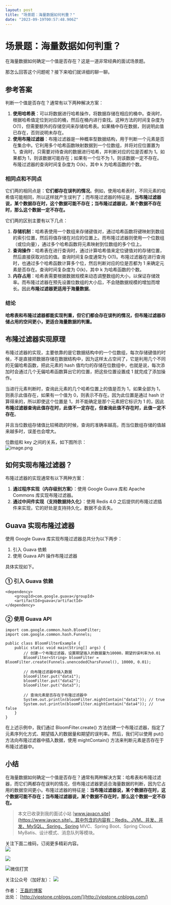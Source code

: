 ```yaml
---
layout: post
title: "场景题：海量数据如何判重？"
date: "2023-09-19T00:57:48.906Z"
---
```

场景题：海量数据如何判重？
=============

在海量数据如何确定一个值是否存在？这是一道非常经典的面试场景题。

那怎么回答这个问题呢？接下来咱们就详细的聊一聊。

参考答案
----

判断一个值是否存在？通常有以下两种解决方案：

1.  **使用哈希表**：可以将数据进行哈希操作，将数据存储在相应的桶中。查询时，根据哈希值定位到对应的桶，然后在桶内进行查找。这种方法的时间复杂度为 O(1)，但需要额外的存储空间来存储哈希表。如果桶中存在数据，则说明此值已存在，否则说明未存在。
2.  **使用布隆过滤器**：布隆过滤器是一种概率型数据结构，用于判断一个元素是否在集合中。它利用多个哈希函数映射数据到一个位数组，并将对应位置置为 1。查询时，只需要对待查询的数据进行哈希，并判断对应的位是否都为 1。如果都为 1，则该数据可能存在；如果有一个位不为 1，则该数据一定不存在。布隆过滤器的查询时间复杂度为 O(k)，其中 k 为哈希函数的个数。

### 相同点和不同点

它们两的相同点是：**它们都存在误判的情况**。例如，使用哈希表时，不同元素的哈希值可能相同，所以这样就产生误判了；而布隆过滤器的特征是，**当布隆过滤器说，某个数据存在时，这个数据可能不存在；当布隆过滤器说，某个数据不存在时，那么这个数据一定不存在。**

它们两的区别主要有以下几点：

1.  **存储机制**：哈希表使用一个数组来存储键值对，通过哈希函数将键映射到数组的索引位置，然后将值存储在对应的位置上。而布隆过滤器则使用一个位数组（或位向量），通过多个哈希函数将元素映射到位数组的多个位上。
2.  **查询操作**：哈希表在进行查询时，通过计算哈希值来定位键值对的存储位置，然后直接获取对应的值。查询时间复杂度通常为 O(1)。布隆过滤器在进行查询时，也通过多个哈希函数计算多个位，然后判断对应的位是否都为 1 来确定元素是否存在。查询时间复杂度为 O(k)，其中 k 为哈希函数的个数。
3.  **内存占用**：哈希表需要根据数据规模来动态调整数组的大小，以保证存储效率。而布隆过滤器在预先设置位数组的大小后，不会随数据规模的增加而增长。因此**布隆过滤器更适用于海量数据**。

### 结论

**哈希表和布隆过滤器都能实现判重，但它们都会存在误判的情况，但布隆过滤器存储占用的空间更小，更适合海量数据的判重。**

布隆过滤器实现原理
---------

布隆过滤器的实现，主要依靠的是它数据结构中的一个位数组，每次存储键值的时候，不是直接把数据存储在数据结构中，因为这样太占空间了，它是利用几个不同的无偏哈希函数，把此元素的 hash 值均匀的存储在位数组中，也就是说，每次添加时会通过几个无偏哈希函数算出它的位置，把这些位置设置成 1 就完成了添加操作。

当进行元素判断时，查询此元素的几个哈希位置上的值是否为 1，如果全部为 1，则表示此值存在，如果有一个值为 0，则表示不存在。因为此位置是通过 hash 计算得来的，所以即使这个位置是 1，并不能确定是那个元素把它标识为 1 的，因此**布隆过滤器查询此值存在时，此值不一定存在，但查询此值不存在时，此值一定不存在**。

并且当位数组存储值比较稀疏的时候，查询的准确率越高，而当位数组存储的值越来越多时，误差也会增大。

位数组和 key 之间的关系，如下图所示：  
![image.png](https://cdn.nlark.com/yuque/0/2020/png/92791/1582344940913-5e2a3f2d-3c55-40f7-86f8-62fea187f656.png#averageHue=%23fcfcfc&height=200&id=Gwl8J&originHeight=399&originWidth=882&originalType=binary&ratio=1&rotation=0&showTitle=false&size=30036&status=done&style=none&title=&width=441)

如何实现布隆过滤器？
----------

布隆过滤器的实现通常有以下两种方案：

1.  **通过程序实现（内存级别方案）**：使用 Google Guava 库和 Apache Commons 库实现布隆过滤器。
2.  **通过中间件实现（支持数据持久化）**：使用 Redis 4.0 之后提供的布隆过滤插件来实现，它的好处是支持持久化，数据不会丢失。

Guava 实现布隆过滤器
-------------

使用 Google Guava 库实现布隆过滤器总共分为以下两步：

1.  引入 Guava 依赖
2.  使用 Guava API 操作布隆过滤器

具体实现如下。

### ① 引入 Guava 依赖

    <dependency>
        <groupId>com.google.guava</groupId>
        <artifactId>guava</artifactId>
    </dependency>
    

### ② 使用 Guava API

    import com.google.common.hash.BloomFilter;
    import com.google.common.hash.Funnels;
    
    public class BloomFilterExample {
        public static void main(String[] args) {
            // 创建一个布隆过滤器，设置期望插入的数据量为10000，期望的误判率为0.01
            BloomFilter<String> bloomFilter = BloomFilter.create(Funnels.unencodedCharsFunnel(), 10000, 0.01);
    
            // 向布隆过滤器中插入数据
            bloomFilter.put("data1");
            bloomFilter.put("data2");
            bloomFilter.put("data3");
    
            // 查询元素是否存在于布隆过滤器中
            System.out.println(bloomFilter.mightContain("data1")); // true
            System.out.println(bloomFilter.mightContain("data4")); // false
        }
    }
    

在上述示例中，我们通过 BloomFilter.create() 方法创建一个布隆过滤器，指定了元素序列化方式、期望插入的数据量和期望的误判率。然后，我们可以使用 put() 方法向布隆过滤器中插入数据，使用 mightContain() 方法来判断元素是否存在于布隆过滤器中。

小结
--

在海量数据如何确定一个值是否存在？通常有两种解决方案：哈希表和布隆过滤器，而它们两都存在误判的情况，但布隆过滤器更适合海量数据的判断，因为它占用的数据空间更小。布隆过滤器的特征是：**当布隆过滤器说，某个数据存在时，这个数据可能不存在；当布隆过滤器说，某个数据不存在时，那么这个数据一定不存在。**

> 本文已收录到我的面试小站 [www.javacn.site](https://www.javacn.site)，其中包含的内容有：Redis、JVM、并发、并发、MySQL、Spring、Spring MVC、Spring Boot、Spring Cloud、MyBatis、设计模式、消息队列等模块。

关注下面二维码，订阅更多精彩内容。  
![](https://images.cnblogs.com/cnblogs_com/vipstone/848916/o_211225130402_gognzhonghao.jpg)

![](http://icdn.apigo.cn/gitchat/rabbitmq.png?imageView2/0/w/500/h/400)

![微信打赏](http://icdn.apigo.cn/myinfo/wchat-pay.png "微信打赏")  

关注公众号（加好友）： ![](http://icdn.apigo.cn/gongzhonghao2.png?imageView2/0/w/120/h/120)

  
作者： [王磊的博客](http://vipstone.cnblogs.com/)  
出处： [http://vipstone.cnblogs.com/](http://vipstone.cnblogs.com/)